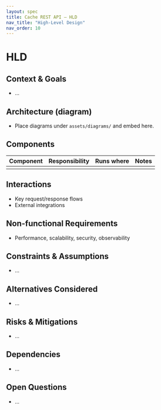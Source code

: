 ```yaml
---
layout: spec
title: Cache REST API — HLD
nav_title: "High-Level Design"
nav_order: 10
---
```

# HLD
## Context & Goals
- …

## Architecture (diagram)
- Place diagrams under `assets/diagrams/` and embed here.

## Components
| Component | Responsibility | Runs where | Notes |
|---|---|---|---|
|   |   |   |   |

## Interactions
- Key request/response flows
- External integrations

## Non-functional Requirements
- Performance, scalability, security, observability

## Constraints & Assumptions
- …

## Alternatives Considered
- …

## Risks & Mitigations
- …

## Dependencies
- …

## Open Questions
- …

